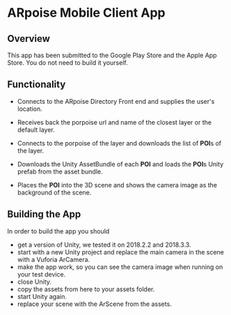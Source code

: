 # ARpoise Mobile Client App

## Overview
This app has been submitted to the Google Play Store and the Apple App Store. 
You do not need to build it yourself.

## Functionality
- Connects to the ARpoise Directory Front end and supplies the user's location.

- Receives back the porpoise url and name of the closest layer or the default layer.

- Connects to the porpoise of the layer and downloads the list of **POI**s of the layer.

- Downloads the Unity AssetBundle of each **POI** and loads the **POI**s Unity prefab from the asset bundle.

- Places the **POI** into the 3D scene and shows the camera image as the background of the scene.

## Building the App
In order to build the app you should 

- get a version of Unity, we tested it on 2018.2.2 and 2018.3.3.
- start with a new Unity project and replace the main camera in the scene with a Vuforia ArCamera.
- make the app work, so you can see the camera image when running on your test device.
- close Unity.
- copy the assets from here to your assets folder.
- start Unity again.
- replace your scene with the ArScene from the assets.
